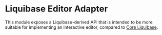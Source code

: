 # Liquibase Editor Adapter

This module exposes a Liquibase-derived API that is intended to be more suitable for implementing an interactive editor, compared to [Core Liquibase](https://github.com/liquibase/liquibase/tree/master/liquibase-core). 
